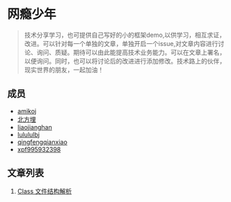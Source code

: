 # 网瘾少年

> 技术分享学习，也可提供自己写好的小的框架demo,以供学习，相互求证，改进。可以针对每一个单独的文章，单独开启一个issue,对文章内容进行讨论、询问、质疑。期待可以由此能提高技术业务能力。可以在文章上署名，以便询问。同时，也可以将讨论后的改进进行添加修改。技术路上的伙伴，现实世界的朋友，一起加油！


## 成员

- [amikoj](https://github.com/amikoj)
- [北方埋](https://github.com/JK2DOG)
- [liaojianghan](https://github.com/liaojianghan)
- [lulululbj](https://github.com/lulululbj)
- [qingfengqianxiao](https://github.com/qingfengqianxiao)
- [xpf995932398](https://github.com/xpf995932398)

## 文章列表

1. [Class 文件结构解析]()
